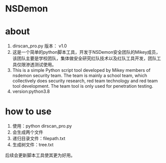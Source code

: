 # NSDemon
# about
1. dirscan_pro.py 版本： v1.0
2. 这是一个简单的python脚本工具，开发于NSDemon安全团队的Mikey成员，该团队主要是学校团队，集体做安全研究红队技术以及红队工具开发，团队工具仅限渗透测试使用。
3. This is a simple Python script tool developed by Mikey members of nsdemon security team. The team is mainly a school team, which collectively does security research, red team technology and red team tool development. The team tool is only used for penetration testing.
4. version:python3.8
# how to use
1. 使用：python dirscan_pro.py
2. 会生成两个文件
3. 递归目录文件：filepath.txt
4. 生成树文件：tree.txt

后续会更新脚本工具使其更为好用。
